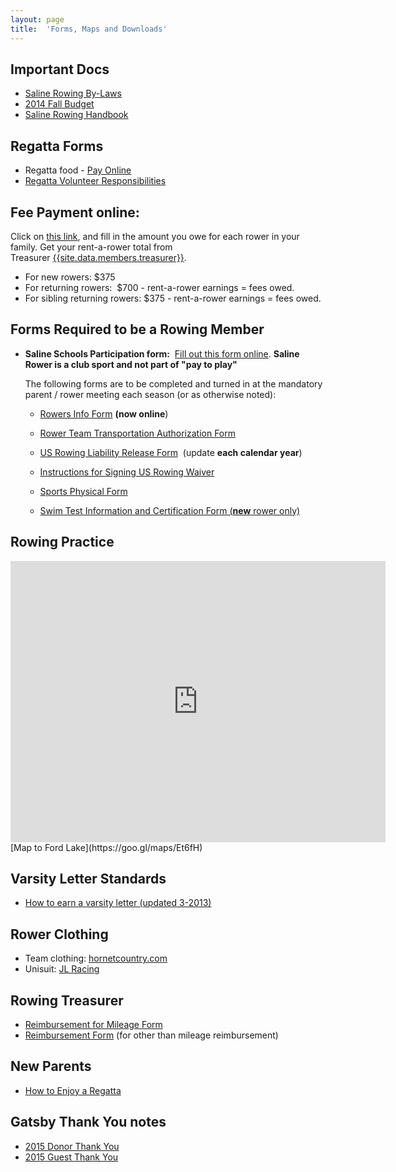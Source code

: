 ```yaml
---
layout: page
title:  'Forms, Maps and Downloads'
---
```

Important Docs
--------------

-   [Saline Rowing
    By-Laws](/assets/forms/saline-rowing-club-bylaws-update-5-20-2014.pdf)
-   [2014 Fall Budget](/assets/forms/2014-fall-budget.pdf)
-   [Saline Rowing Handbook](/assets/forms/crew-handbook-spring-2010.pdf)

Regatta Forms
-------------

-   Regatta food - [Pay Online]({{site.data.links.pay-fees}})
-   [Regatta Volunteer
    Responsibilities](/assets/forms/regatta-responsibilities.pdf)

Fee Payment online: 
--------------------

Click on [this link]({{site.data.links.pay-fees}}), and fill in the amount you
owe for each rower in your family. Get your rent-a-rower total from
Treasurer [{{site.data.members.treasurer}}](mailto:{{site.data.members.treasurer.com}}).

-   For new rowers: $375
-   For returning rowers:  $700 - rent-a-rower earnings = fees owed. 
-   For sibling returning rowers: $375 - rent-a-rower earnings = fees owed. 

Forms Required to be a Rowing Member
------------------------------------

-   **Saline Schools Participation form:**  [Fill out this form
    online](https://spreadsheets.google.com/viewform?formkey=dEMtRjVJTmxUcnluT1d1SVlUVXRXTHc6MQ).
    **Saline Rower is a club sport and not part of "pay to play"** 

    The following forms are to be completed and turned in at the mandatory
    parent / rower meeting each season (or as otherwise noted):

    -   [Rowers Info
        Form](https://docs.google.com/forms/d/1iJLMX1Kcgj5D1nVZLIGiQSxIwgd107wT9lYbTz6XN80/viewform?usp=send_form) **(now
        online**) 

    -   [Rower Team Transportation Authorization
        Form](/assets/forms/transportation-authorization-form.pdf) 

    -   [US Rowing Liability Release
        Form](/assets/forms/2014-us-rowing-waiver.pdf)  (update **each calendar
        year**)

    -   [Instructions for Signing US Rowing
        Waiver](/assets/forms/instructions-signing-usrowing-waiver.pdf)

    -   [Sports Physical
        Form](http://s3.amazonaws.com/vnn-aws-sites/39/files/2011/06/Sports-Physical.pdf)  

    -   [Swim Test Information and Certification Form
        (**new** rower only)](/assets/forms/swim-test-form.pdf) 

Rowing Practice
---------------

<iframe src="https://www.google.com/maps/embed?pb=!1m29!1m12!1m3!1d94583.07023165582!2d-83.73040600496448!3d42.19903378849214!2m3!1f0!2f0!3f0!3m2!1i1024!2i768!4f13.1!4m14!1i2!3e0!4m5!1s0x883cbb260e17295f%3A0x9f505b127c2a1a3a!2sSaline+High+School%2C+Campus+Parkway%2C+Saline%2C+MI!3m2!1d42.188238999999996!2d-83.75125799999999!4m5!1s0x883b582533e8151d%3A0xff47e57806ccce3e!2sLakeside+Park%2C+Ypsilanti%2C+MI+48197!3m2!1d42.203883999999995!2d-83.561976!5e0!3m2!1sen!2sus!4v1429827125070" width="600" height="450" frameborder="0" style="border:0">
</iframe>
[Map to Ford Lake](https://goo.gl/maps/Et6fH)

Varsity Letter Standards
------------------------

-   [How to earn a varsity letter
    (updated 3-2013)](/assets/forms/2013-varsity-point-standards.pdf)

Rower Clothing 
---------------

-   Team clothing:
    [hornetcountry.com]({{site.data.links.hornet-country}}) 
-   Unisuit: [JL Racing]({{site.data.links.jl-racing}})

Rowing Treasurer
----------------

-   [Reimbursement for Mileage Form](/assets/forms/2015-mileage-reimb.pdf)
-   [Reimbursement Form](/assets/forms/crew-fund-request.pdf) (for other than
    mileage reimbursement)

New Parents
-----------

-   [How to Enjoy a Regatta](/parent-corner#regatta)

Gatsby Thank You notes
----------------------

-   [2015 Donor Thank You](/assets/forms/gatsby-thank-you-for-contributing.pdf)
-   [2015 Guest Thank You](/assets/forms/gatsby-thank-you-for-attending.pdf)

